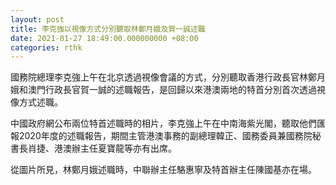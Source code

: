 ```yaml
---
layout: post
title: 李克強以視像方式分別聽取林鄭月娥及賀一誠述職
date: 2021-01-27 18:49:00.000000000 +08:00
categories: rthk
---
```


國務院總理李克強上午在北京透過視像會議的方式，分別聽取香港行政長官林鄭月娥和澳門行政長官賀一誠的述職報告，是回歸以來港澳兩地的特首分別首次透過視像方式述職。

中國政府網公布兩位特首述職時的相片，李克強上午在中南海紫光閣，聽取他們匯報2020年度的述職報告，期間主管港澳事務的副總理韓正、國務委員兼國務院秘書長肖捷、港澳辦主任夏寶龍等亦有出席。

從圖片所見，林鄭月娥述職時，中聯辦主任駱惠寧及特首辦主任陳國基亦在場。
